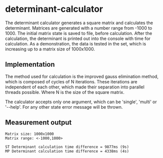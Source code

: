 # determinant-calculator

The determinant calculator generates a square matrix and calculates the determinant. Matrices are generated with a number range from -1000 to 1000.
The initial matrix state is saved to file, before calculation.
After the calculation, the determinant is printed out into the console with time for calculation.
As a demonstration, the data is tested in the set, which is increasing up to a matrix size of 1000x1000.

## Implementation

The method used for calculation is the improved gauss elimination method, which is composed of cycles of N iterations.
These iterations are independent of each other, which made their separation into parallel threads possible.
Where N is the size of the square matrix.

The calculator accepts only one argument, which can be 'single', 'multi' or '--help'.
For any other state error message will be thrown.

## Measurement output
```
Matrix size: 1000x1000
Matrix range: <-1000,1000>

ST Determinant calculation time difference = 9877ms (9s)
MP Determinant calculation time difference = 4338ms (4s)
```
